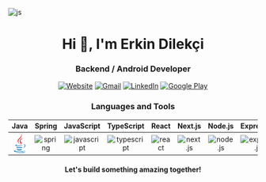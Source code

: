![js](https://github.com/erkindilekci/erkindilekci/assets/109282517/3438f46e-760d-4d52-aab9-ae7adb788c41)

<h1 align="center">Hi 👋, I'm Erkin Dilekçi</h1>
<h3 align="center">Backend / Android Developer</h3>
<p align="center">
	<a href="https://www.erkindilekci.com"><img src="https://github.com/erkindilekci/erkindilekci/assets/109282517/41c83876-c768-470c-9ee5-7de76dd0216f" width="75" alt="Website"/></a>
	<a href="mailto:dilekcierkin@gmail.com"><img src="https://img.icons8.com/bubbles/75/000000/gmail.png" alt="Gmail"/></a>
	<a href="https://www.linkedin.com/in/erkindilekci/"><img src="https://img.icons8.com/bubbles/75/000000/linkedin.png" alt="LinkedIn"/></a>
	<a href="https://play.google.com/store/apps/developer?id=Erkin+Dilekci"><img src="https://img.icons8.com/bubbles/75/000000/google-play.png" alt="Google Play"/></a>
</p>
  <div align="center">
  <h3 align="center">Languages and Tools</h3>

| Java | Spring | JavaScript | TypeScript | React | Next.js | Node.js | Express.js | PostgreSQL | MongoDB |
| :-: | :-: | :-: | :-: | :-: | :-: | :-: | :-: | :-: | :-: |
| <img align="center" src="https://raw.githubusercontent.com/devicons/devicon/master/icons/java/java-original.svg" alt="java" width="40" height="40"/> | <img align="center" src="https://www.vectorlogo.zone/logos/springio/springio-icon.svg" alt="spring" width="40" height="40"/> | <img align="center" src="https://github.com/erkindilekci/erkindilekci/assets/109282517/e6b8e826-a414-44d4-b247-b34bc5f6c319" alt="javascript" width="40" height="40"/> | <img align="center" src="https://raw.githubusercontent.com/remojansen/logo.ts/master/ts.png" alt="typescript" width="30" height="30"/> | <img align="center" src="https://www.vectorlogo.zone/logos/reactjs/reactjs-icon.svg" alt="react" width="40" height="40"/> | <img align="center" src="https://github.com/erkindilekci/erkindilekci/assets/109282517/7a855acf-aa7a-4ce9-be81-8b0687eec9c8" alt="next.js" width="40" height="40"/> | <img align="center" src="https://www.vectorlogo.zone/logos/nodejs/nodejs-icon.svg" alt="node.js" width="40" height="40"/> | <img align="center" src="https://github.com/erkindilekci/erkindilekci/assets/109282517/fe039e1a-0fc5-4255-ba78-1eb4a8fca84b" alt="express.js" width="40" height="40"/> | <img align="center" src="https://www.vectorlogo.zone/logos/postgresql/postgresql-icon.svg" alt="postgresql" width="40" height="40"/> | <img align="center" src="https://cdn.iconscout.com/icon/free/png-256/free-mongodb-3629020-3030245.png" alt="mongodb" width="40" height="40"/> |
  <h4>Let's build something amazing together!</h4>
</div>
